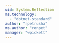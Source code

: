 ```yaml
---
uid: System.Reflection
ms.technology: 
  - "dotnet-standard"
author: "rpetrusha"
ms.author: "ronpet"
manager: "wpickett"
---
```

